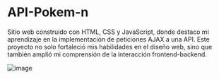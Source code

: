 # API-Pokem-n
 Sitio web construido con HTML, CSS y JavaScript, donde destaco mi aprendizaje en la implementación de peticiones AJAX a una API. Este proyecto no solo fortaleció mis habilidades en el diseño web, sino que también amplió mi comprensión de la interacción frontend-backend.

![image](https://github.com/JesusKrastev/API-Pokem-n/assets/119674284/d9a7618c-4a10-4d24-a99d-324bfefbf484)
